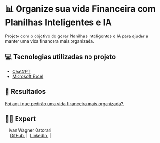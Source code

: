 # 📊 Organize sua vida Financeira com Planilhas Inteligentes e IA 

Projeto com o objetivo de gerar Planilhas Inteligentes e IA para ajudar a manter uma vida financera mais organizada.

## 💻 Tecnologias utilizadas no projeto

- [ChatGPT](https://chat.openai.com/) 
- [Microsoft Excel](https://excel.cloud.microsoft/)

## 🚀 Resultados
[Foi aqui que pedirão uma vida financeira mais organizada?.](https://drive.google.com/file/d/1RM0lcwOsEc7uMSxxOyWcXYPIxlbz1PxR/view?usp=drive_link) 


## 👨‍💻 Expert

<p>
    <p>&nbsp&nbsp&nbspIvan Wagner Ostorari<br>
    &nbsp&nbsp&nbsp
    <a 
        href="https://github.com/ivanostorari">
        GitHub
    </a>
    &nbsp;|&nbsp;
    <a 
        href="www.linkedin.com/in/ivanostorari">
        LinkedIn
    </a>
    &nbsp;|&nbsp;</p>
</p>
<br/><br/>
<p>
